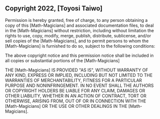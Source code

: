 ## Copyright 2022, [Toyosi Taiwo]

Permission is hereby granted, free of charge, to any person obtaining a copy of this [Math-Magicians] and associated documentation files, to deal in the [Math-Magicians] without restriction, including without limitation the rights to use, copy, modify, merge, publish, distribute, sublicense, and/or sell copies of the [Math-Magicians], and to permit persons to whom the [Math-Magicians] is furnished to do so, subject to the following conditions:

The above copyright notice and this permission notice shall be included in all copies or substantial portions of the [Math-Magicians]

THE [Math-Magicians] IS PROVIDED "AS IS", WITHOUT WARRANTY OF ANY KIND, EXPRESS OR IMPLIED, INCLUDING BUT NOT LIMITED TO THE WARRANTIES OF MERCHANTABILITY, FITNESS FOR A PARTICULAR PURPOSE AND NONINFRINGEMENT. IN NO EVENT SHALL THE AUTHORS OR COPYRIGHT HOLDERS BE LIABLE FOR ANY CLAIM, DAMAGES OR OTHER LIABILITY, WHETHER IN AN ACTION OF CONTRACT, TORT OR OTHERWISE, ARISING FROM, OUT OF OR IN CONNECTION WITH THE [Math-Magicians] OR THE USE OR OTHER DEALINGS IN THE [Math-Magicians].